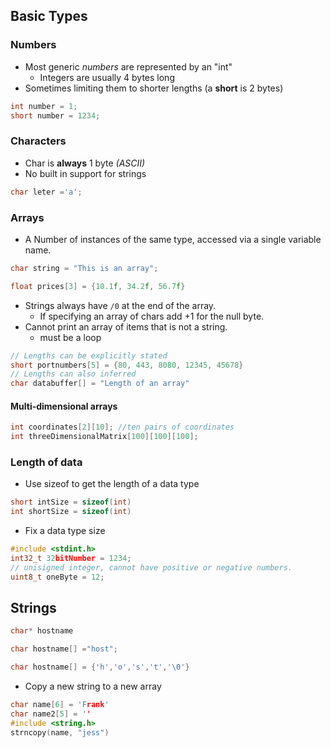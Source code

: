 ## Basic Types 
### Numbers 
* Most generic *numbers* are represented by an "int"
	* Integers are usually 4 bytes long
* Sometimes limiting them to shorter lengths (a **short** is 2 bytes) 
```c
int number = 1;
short number = 1234;
```
### Characters 
* Char is **always** 1 byte *(ASCII)*
* No built in support for strings 
```c
char leter ='a';
```
### Arrays
* A Number of instances of the same type, accessed via a single variable name. 
```c 
char string = "This is an array";

float prices[3] = {10.1f, 34.2f, 56.7f}
```
* Strings always have `/0` at the end of the array.
	* If specifying an array of chars add +1 for the null byte.  
*  Cannot  print an array of items that is not a string. 
	* must be a loop
```c
// Lengths can be explicitly stated
short portnumbers[5] = {80, 443, 8080, 12345, 45678}
// Lengths can also inferred 
char databuffer[] = "Length of an array"
```
#### Multi-dimensional arrays
```c
int coordinates[2][10]; //ten pairs of coordinates
int threeDimensionalMatrix[100][100][100]; 
```
### Length of data
* Use sizeof to get the length of a data type
```c
short intSize = sizeof(int)
int shortSize = sizeof(int)
```
* Fix a data type size
```c
#include <stdint.h>
int32_t 32bitNumber = 1234;
// unisigned integer, cannot have positive or negative numbers. 
uint8_t oneByte = 12; 
```
## Strings
```c
char* hostname

char hostname[] ="host"; 

char hostname[] = {'h','o','s','t','\0'}
```
* Copy a new string to a new array
```c
char name[6] = 'Frank'
char name2[5] = ''
#include <string.h>
strncopy(name, "jess")
```